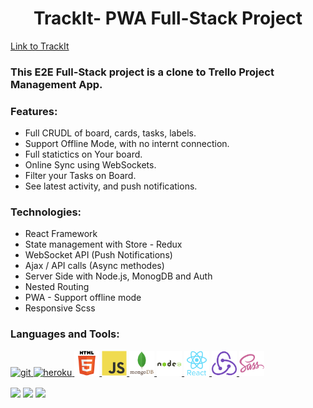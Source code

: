 <h1 align="center">TrackIt- PWA Full-Stack Project</h1>

<a  href="https://on-trackit.herokuapp.com/boards/616190b15d29044e6f2c599d"> Link to TrackIt  </a>

<h3 align="left">This E2E Full-Stack project is a clone to Trello Project Management App.</h3>

  <h3/> Features: </h3>
  
  - Full CRUDL of board, cards, tasks, labels.
  - Support Offline Mode, with no internt connection.
  - Full statictics on Your board.
  - Online Sync using WebSockets.
  - Filter your Tasks on Board.
  - See latest activity, and push notifications.

  <h3>Technologies:</h3>
 
 - React Framework
 - State management with Store - Redux
  - WebSocket API (Push Notifications)
 - Ajax / API calls (Async methodes)
 - Server Side with Node.js, MonogDB and Auth
 - Nested Routing
 - PWA - Support offline mode
 - Responsive Scss
 
 <h3 align="left">Languages and Tools:</h3>
<p align="left"> <a href="https://git-scm.com/" target="_blank"> <img src="https://www.vectorlogo.zone/logos/git-scm/git-scm-icon.svg" alt="git" width="40" height="40"/> </a> <a href="https://heroku.com" target="_blank"> <img src="https://www.vectorlogo.zone/logos/heroku/heroku-icon.svg" alt="heroku" width="40" height="40"/> </a> <a href="https://www.w3.org/html/" target="_blank"> <img src="https://raw.githubusercontent.com/devicons/devicon/master/icons/html5/html5-original-wordmark.svg" alt="html5" width="40" height="40"/> </a> <a href="https://developer.mozilla.org/en-US/docs/Web/JavaScript" target="_blank"> <img src="https://raw.githubusercontent.com/devicons/devicon/master/icons/javascript/javascript-original.svg" alt="javascript" width="40" height="40"/> </a> <a href="https://www.mongodb.com/" target="_blank"> <img src="https://raw.githubusercontent.com/devicons/devicon/master/icons/mongodb/mongodb-original-wordmark.svg" alt="mongodb" width="40" height="40"/> </a> <a href="https://nodejs.org" target="_blank"> <img src="https://raw.githubusercontent.com/devicons/devicon/master/icons/nodejs/nodejs-original-wordmark.svg" alt="nodejs" width="40" height="40"/> </a> <a href="https://reactjs.org/" target="_blank"> <img src="https://raw.githubusercontent.com/devicons/devicon/master/icons/react/react-original-wordmark.svg" alt="react" width="40" height="40"/> </a> <a href="https://redux.js.org" target="_blank"> <img src="https://raw.githubusercontent.com/devicons/devicon/master/icons/redux/redux-original.svg" alt="redux" width="40" height="40"/> </a> <a href="https://sass-lang.com" target="_blank"> <img src="https://raw.githubusercontent.com/devicons/devicon/master/icons/sass/sass-original.svg" alt="sass" width="40" height="40"/> </a> </p>

<img align="center" src="https://res.cloudinary.com/looply/image/upload/v1636454423/Track_it_brfgh9.jpg"/>

<img align="center" src="https://res.cloudinary.com/looply/image/upload/v1636454421/mobile_ynyvyv.jpg"/>

<img align="center" src="https://res.cloudinary.com/looply/image/upload/v1636454422/stats_baqgoa.jpg"/>

